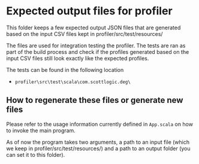 # Expected output files for profiler

This folder keeps a few expected output JSON files that are generated based on the input CSV files kept in profiler/src/test/resources/

The files are used for integration testing the profiler. The tests are ran as part of the build process and check if the profiles generated based on the input CSV files still look exactly like the expected profiles.

The tests can be found in the following location

- `profiler\src\test\scala\com.scottlogic.deg\`


## How to regenerate these files or generate new files

Please refer to the usage information currently defined in `App.scala`  on how to invoke the main program.

As of now the program takes two arguments, a path to an input file (which we keep in profiler/src/test/resources/) and a path to an output folder (you can set it to this folder).